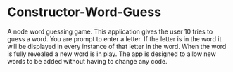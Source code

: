 # Constructor-Word-Guess
A node word guessing game. This application gives the user 10 tries to guess a word. You are prompt to enter a letter. If the letter is in the word it will be displayed in every instance of that letter in the word. When the word is fully revealed a new word is in play. The app is designed to allow new words to be added without having to change any code.

